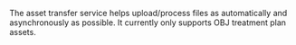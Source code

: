 The asset transfer service helps upload/process files as automatically and asynchronously as possible. It currently only supports OBJ treatment plan assets.